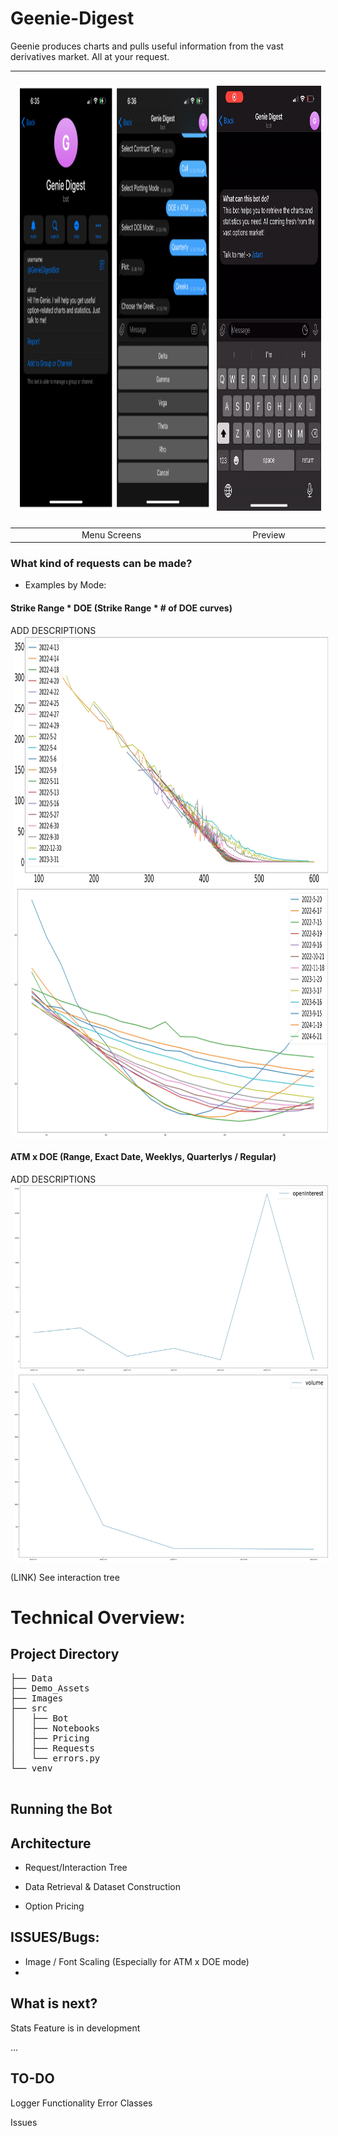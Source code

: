 # Geenie-Digest

Geenie produces charts and pulls useful information from the vast derivatives market. All at your request.


| <img src="Demo_Assets/static_screens.png" width=640 height = 680 hspace = 5/> | <img src="Demo_Assets/animated.gif" width=320 height = 680 vspace = 20/> |
|:--:| :--:|
| Menu Screens | Preview |


### What kind of requests can be made?
- Examples by Mode:

#### Strike Range * DOE (Strike Range * # of DOE curves)
ADD DESCRIPTIONS<br>
<img src="Demo_Assets/SPY-px-range-1y.jpeg" width=1024 height = 400 hspace = 5/>
<img src="Demo_Assets/AAPL-iv-range-all.jpeg" width=1024 height = 400 hspace = 5/>

#### ATM x DOE (Range, Exact Date, Weeklys, Quarterlys / Regular)
ADD DESCRIPTIONS<br>
<img src="Demo_Assets/F-ATM-3m-OI.jpeg" width=720 height = 300 hspace = 5/>
<img src="Demo_Assets/TWTR-ATM-Weekly-Vol.jpeg" width=720 height = 300 hspace = 5/>

(LINK) See interaction tree

# Technical Overview:

## Project Directory
<pre>
├── Data
├── Demo_Assets
├── Images
├── src
│   ├── Bot
│   ├── Notebooks
│   ├── Pricing
│   ├── Requests
│   └── errors.py
└── venv

</pre>

## Running the Bot

## Architecture

- Request/Interaction Tree

- Data Retrieval & Dataset Construction

- Option Pricing


## ISSUES/Bugs:

- Image / Font Scaling (Especially for ATM x DOE mode)
- 

## What is next?

Stats Feature is in development

...

## TO-DO

Logger Functionality
Error Classes

Issues
